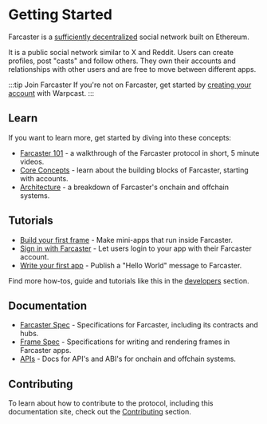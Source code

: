 # Getting Started

Farcaster is a [sufficiently decentralized](https://www.varunsrinivasan.com/2022/01/11/sufficient-decentralization-for-social-networks) social network built on Ethereum.

It is a public social network similar to X and Reddit. Users can create profiles, post "casts" and follow others. They own their accounts and relationships with other users and are free to move between different apps.

:::tip Join Farcaster
If you're not on Farcaster, get started by [creating your account](https://www.warpcast.com/) with Warpcast.
:::

## Learn

If you want to learn more, get started by diving into these concepts:

- [Farcaster 101](https://www.youtube.com/playlist?list=PL0eq1PLf6eUdm35v_840EGLXkVJDhxhcF) - a walkthrough of the Farcaster protocol in short, 5 minute videos.
- [Core Concepts](/learn/what-is-farcaster/accounts.md) - learn about the building blocks of Farcaster, starting with accounts.
- [Architecture](/learn/architecture/overview.md) - a breakdown of Farcaster's onchain and offchain systems.

## Tutorials

- [Build your first frame](/developers/frames/v2/getting-started.md) - Make mini-apps that run inside Farcaster.
- [Sign in with Farcaster](/auth-kit/installation) - Let users login to your app with their Farcaster account.
- [Write your first app](/developers/index) - Publish a "Hello World" message to Farcaster.

Find more how-tos, guide and tutorials like this in the [developers](/developers/) section.

## Documentation

- [Farcaster Spec](https://github.com/farcasterxyz/protocol) - Specifications for Farcaster, including its contracts and hubs.
- [Frame Spec](/developers/frames/spec.md) - Specifications for writing and rendering frames in Farcaster apps.
- [APIs](/reference/) - Docs for API's and ABI's for onchain and offchain systems.

## Contributing

To learn about how to contribute to the protocol, including this documentation site, check out
the [Contributing](/learn/contributing/overview.md) section.
